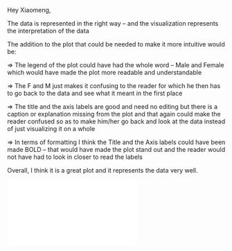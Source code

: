 Hey Xiaomeng,

The data is represented in the right way – and the visualization represents the interpretation of the data

The addition to the plot that could be needed to make it more intuitive would be:

=> The legend of the plot could have had the whole word – Male and Female which would have made the plot more readable and understandable

=> The F and M just makes it confusing to the reader for which he then has to go back to the data and see what it meant in the first place

=> The title and the axis labels are good and need no editing but there is a caption or explanation missing from the plot and that again could make the reader confused so as to make him/her go back and look at the data instead of just visualizing it on a whole

=> In terms of formatting I think the Title and the Axis labels could have been made BOLD – that would have made the plot stand out and the reader would not have had to look in closer to read the labels

Overall, I think it is a great plot and it represents the data very well.

![](peer_review_xd515.md)